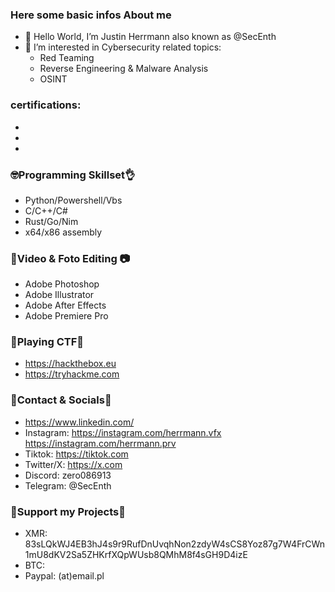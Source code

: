 ### Here some basic infos About me
- 👋 Hello World, I’m Justin Herrmann also known as @SecEnth 
- 👀 I’m interested in Cybersecurity related topics:
  - Red Teaming 
  - Reverse Engineering & Malware Analysis
  - OSINT
### certifications:
- 
- 
- 
### 🤓Programming Skillset👌
- Python/Powershell/Vbs
- C/C++/C#
- Rust/Go/Nim
- x64/x86 assembly
### 🎥Video & Foto Editing 📷 
- Adobe Photoshop
- Adobe Illustrator
- Adobe After Effects
- Adobe Premiere Pro
### 🎯Playing CTF🎯
- https://hackthebox.eu
- https://tryhackme.com
### 📱Contact & Socials💬
- https://www.linkedin.com/
- Instagram: https://instagram.com/herrmann.vfx
             https://instagram.com/herrmann.prv
- Tiktok:    https://tiktok.com
- Twitter/X: https://x.com
- Discord: zero086913
- Telegram: @SecEnth
### 💸Support my Projects💸
- XMR: 83sLQkWJ4EB3hJ4s9r9RufDnUvqhNon2zdyW4sCS8Yoz87g7W4FrCWn1mU8dKV2Sa5ZHKrfXQpWUsb8QMhM8f4sGH9D4izE
- BTC: 
- Paypal: (at)email.pl
